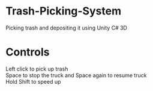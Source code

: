 # Trash-Picking-System
Picking trash and depositing it using Unity C# 3D

# Controls
Left click to pick up trash<br>
Space to stop the truck and Space again to resume truck<br>
Hold Shift to speed up<br>
